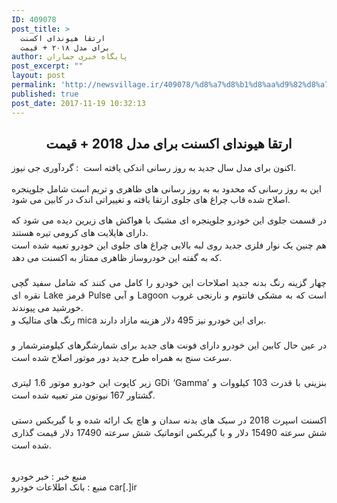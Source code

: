 ```yaml
---
ID: 409078
post_title: >
  ارتقا هیوندای اکسنت
  برای مدل ۲۰۱۸ + قیمت
author: پایگاه خبری جماران
post_excerpt: ""
layout: post
permalink: 'http://newsvillage.ir/409078/%d8%a7%d8%b1%d8%aa%d9%82%d8%a7-%d9%87%db%8c%d9%88%d9%86%d8%af%d8%a7%db%8c-%d8%a7%da%a9%d8%b3%d9%86%d8%aa-%d8%a8%d8%b1%d8%a7%db%8c-%d9%85%d8%af%d9%84-2018-%d9%82%db%8c%d9%85%d8%aa/'
published: true
post_date: 2017-11-19 10:32:13
---
```

<div class="desc">
      		<h2 align="center">&#1575;&#1585;&#1578;&#1602;&#1575; &#1607;&#1740;&#1608;&#1606;&#1583;&#1575;&#1740; &#1575;&#1705;&#1587;&#1606;&#1578; &#1576;&#1585;&#1575;&#1740; &#1605;&#1583;&#1604; 2018 + &#1602;&#1740;&#1605;&#1578;</h2> <span class="">
	&#1711;&#1585;&#1583;&#1570;&#1608;&#1585;&#1740;  &#1580;&#1740; &#1606;&#1740;&#1608;&#1586; : &#8234; &#1575;&#1705;&#1606;&#1608;&#1606; &#1576;&#1585;&#1575;&#1740; &#1605;&#1583;&#1604; &#1587;&#1575;&#1604; &#1580;&#1583;&#1740;&#1583; &#1576;&#1607; &#1585;&#1608;&#1586; &#1585;&#1587;&#1575;&#1606;&#1740; &#1575;&#1606;&#1583;&#1705;&#1740; &#1740;&#1575;&#1601;&#1578;&#1607; &#1575;&#1587;&#1578;.
<br><br>
&#1575;&#1740;&#1606; &#1576;&#1607; &#1585;&#1608;&#1586; &#1585;&#1587;&#1575;&#1606;&#1740; &#1705;&#1607; &#1605;&#1581;&#1583;&#1608;&#1583; &#1576;&#1607; &#1576;&#1607; &#1585;&#1608;&#1586; &#1585;&#1587;&#1575;&#1606;&#1740; &#1607;&#1575;&#1740; &#1592;&#1575;&#1607;&#1585;&#1740; &#1608; &#1578;&#1585;&#1740;&#1605; &#1575;&#1587;&#1578; &#1588;&#1575;&#1605;&#1604; &#1580;&#1604;&#1608;&#1662;&#1606;&#1580;&#1585;&#1607; &#1575;&#1589;&#1604;&#1575;&#1581; &#1588;&#1583;&#1607; &#1602;&#1575;&#1576; &#1670;&#1585;&#1575;&#1594; &#1607;&#1575;&#1740; &#1580;&#1604;&#1608;&#1740; &#1575;&#1585;&#1578;&#1602;&#1575; &#1740;&#1575;&#1601;&#1578;&#1607; &#1608; &#1578;&#1594;&#1740;&#1740;&#1585;&#1575;&#1578;&#1740; &#1575;&#1606;&#1583;&#1705; &#1583;&#1585; &#1705;&#1575;&#1576;&#1740;&#1606; &#1605;&#1740; &#1588;&#1608;&#1583;.

<p style="text-align:center; margin:15px 0px;"></p>
<p style="line-height: 20px; text-align: justify;">
&#1583;&#1585; &#1602;&#1587;&#1605;&#1578; &#1580;&#1604;&#1608;&#1740; &#1575;&#1740;&#1606; &#1582;&#1608;&#1583;&#1585;&#1608; &#1580;&#1604;&#1608;&#1662;&#1606;&#1580;&#1585;&#1607; &#1575;&#1740; &#1605;&#1588;&#1576;&#1705; &#1576;&#1575; &#1607;&#1608;&#1575;&#1705;&#1588; &#1607;&#1575;&#1740; &#1586;&#1740;&#1585;&#1740;&#1606; &#1583;&#1740;&#1583;&#1607; &#1605;&#1740; &#1588;&#1608;&#1583; &#1705;&#1607; &#1583;&#1575;&#1585;&#1575;&#1740; &#1607;&#1575;&#1740;&#1604;&#1575;&#1740;&#1578; &#1607;&#1575;&#1740; &#1705;&#1585;&#1608;&#1605;&#1740; &#1578;&#1740;&#1585;&#1607; &#1607;&#1587;&#1578;&#1606;&#1583;. <br>&#1607;&#1605; &#1670;&#1606;&#1740;&#1606; &#1740;&#1705; &#1606;&#1608;&#1575;&#1585; &#1601;&#1604;&#1586;&#1740; &#1580;&#1583;&#1740;&#1583; &#1585;&#1608;&#1740; &#1604;&#1576;&#1607; &#1576;&#1575;&#1604;&#1575;&#1740;&#1740; &#1670;&#1585;&#1575;&#1594; &#1607;&#1575;&#1740; &#1580;&#1604;&#1608;&#1740; &#1575;&#1740;&#1606; &#1582;&#1608;&#1583;&#1585;&#1608; &#1578;&#1593;&#1576;&#1740;&#1607; &#1588;&#1583;&#1607; &#1575;&#1587;&#1578; &#1705;&#1607; &#1576;&#1607; &#1711;&#1601;&#1578;&#1607; &#1575;&#1740;&#1606; &#1582;&#1608;&#1583;&#1585;&#1608;&#1587;&#1575;&#1586; &#1592;&#1575;&#1607;&#1585;&#1740; &#1605;&#1605;&#1578;&#1575;&#1586; &#1576;&#1607; &#1575;&#1705;&#1587;&#1606;&#1578; &#1605;&#1740; &#1583;&#1607;&#1583;.
<br><br>
&#1670;&#1607;&#1575;&#1585; &#1711;&#1586;&#1740;&#1606;&#1607; &#1585;&#1606;&#1711; &#1576;&#1583;&#1606;&#1607; &#1580;&#1583;&#1740;&#1583; &#1575;&#1589;&#1604;&#1575;&#1581;&#1575;&#1578; &#1575;&#1740;&#1606; &#1582;&#1608;&#1583;&#1585;&#1608; &#1585;&#1575; &#1705;&#1575;&#1605;&#1604; &#1605;&#1740; &#1705;&#1606;&#1606;&#1583; &#1705;&#1607; &#1588;&#1575;&#1605;&#1604; &#1587;&#1601;&#1740;&#1583; &#1711;&#1670;&#1740; &#1606;&#1602;&#1585;&#1607; &#1575;&#1740; Lake &#1602;&#1585;&#1605;&#1586; Pulse &#1608; &#1570;&#1576;&#1740; Lagoon &#1575;&#1587;&#1578; &#1705;&#1607; &#1576;&#1607; &#1605;&#1588;&#1705;&#1740; &#1601;&#1575;&#1606;&#1578;&#1608;&#1605; &#1608; &#1606;&#1575;&#1585;&#1606;&#1580;&#1740; &#1594;&#1585;&#1608;&#1576; &#1582;&#1608;&#1585;&#1588;&#1740;&#1583; &#1605;&#1740; &#1662;&#1740;&#1608;&#1606;&#1583;&#1606;&#1583;. <br>&#1585;&#1606;&#1711; &#1607;&#1575;&#1740; &#1605;&#1578;&#1575;&#1604;&#1740;&#1705; &#1608; mica &#1576;&#1585;&#1575;&#1740; &#1575;&#1740;&#1606; &#1582;&#1608;&#1583;&#1585;&#1608; &#1606;&#1740;&#1586; 495 &#1583;&#1604;&#1575;&#1585; &#1607;&#1586;&#1740;&#1606;&#1607; &#1605;&#1575;&#1586;&#1575;&#1583; &#1583;&#1575;&#1585;&#1606;&#1583;.
<br><br>
&#1583;&#1585; &#1593;&#1740;&#1606; &#1581;&#1575;&#1604; &#1705;&#1575;&#1576;&#1740;&#1606; &#1575;&#1740;&#1606; &#1582;&#1608;&#1583;&#1585;&#1608; &#1583;&#1575;&#1585;&#1575;&#1740; &#1601;&#1608;&#1606;&#1578; &#1607;&#1575;&#1740; &#1580;&#1583;&#1740;&#1583; &#1576;&#1585;&#1575;&#1740; &#1588;&#1605;&#1575;&#1585;&#1588;&#1711;&#1585;&#1607;&#1575;&#1740; &#1705;&#1740;&#1604;&#1608;&#1605;&#1578;&#1585;&#1588;&#1605;&#1575;&#1585; &#1608; &#1587;&#1585;&#1593;&#1578; &#1587;&#1606;&#1580; &#1576;&#1607; &#1607;&#1605;&#1585;&#1575;&#1607; &#1591;&#1585;&#1581; &#1580;&#1583;&#1740;&#1583; &#1583;&#1608;&#1585; &#1605;&#1608;&#1578;&#1608;&#1585; &#1575;&#1589;&#1604;&#1575;&#1581; &#1588;&#1583;&#1607; &#1575;&#1587;&#1578;.
<br><br>
&#1586;&#1740;&#1585; &#1705;&#1575;&#1662;&#1608;&#1578; &#1575;&#1740;&#1606; &#1582;&#1608;&#1583;&#1585;&#1608; &#1605;&#1608;&#1578;&#1608;&#1585; 1.6 &#1604;&#1740;&#1578;&#1585;&#1740; GDi &lsquo;Gamma&rsquo; &#1576;&#1606;&#1586;&#1740;&#1606;&#1740; &#1576;&#1575; &#1602;&#1583;&#1585;&#1578; 103 &#1705;&#1740;&#1604;&#1608;&#1608;&#1575;&#1578; &#1608; &#1711;&#1588;&#1578;&#1575;&#1608;&#1585; 167 &#1606;&#1740;&#1608;&#1578;&#1608;&#1606; &#1605;&#1578;&#1585; &#1578;&#1593;&#1576;&#1740;&#1607; &#1588;&#1583;&#1607; &#1575;&#1587;&#1578;.
<br><br>
&#1575;&#1705;&#1587;&#1606;&#1578; &#1575;&#1587;&#1662;&#1585;&#1578; 2018 &#1583;&#1585; &#1587;&#1576;&#1705; &#1607;&#1575;&#1740; &#1576;&#1583;&#1606;&#1607; &#1587;&#1583;&#1575;&#1606; &#1608; &#1607;&#1575;&#1670; &#1576;&#1705; &#1575;&#1585;&#1575;&#1574;&#1607; &#1588;&#1583;&#1607; &#1608; &#1576;&#1575; &#1711;&#1740;&#1585;&#1576;&#1705;&#1587; &#1583;&#1587;&#1578;&#1740; &#1588;&#1588; &#1587;&#1585;&#1593;&#1578;&#1607; 15490 &#1583;&#1604;&#1575;&#1585; &#1608; &#1576;&#1575; &#1711;&#1740;&#1585;&#1576;&#1705;&#1587; &#1575;&#1578;&#1608;&#1605;&#1575;&#1578;&#1740;&#1705; &#1588;&#1588; &#1587;&#1585;&#1593;&#1578;&#1607; 17490 &#1583;&#1604;&#1575;&#1585; &#1602;&#1740;&#1605;&#1578; &#1711;&#1584;&#1575;&#1585;&#1740; &#1588;&#1583;&#1607; &#1575;&#1587;&#1578;.
</p>
<br> &#1605;&#1606;&#1576;&#1593; &#1582;&#1576;&#1585; : &#1582;&#1576;&#1585; &#1582;&#1608;&#1583;&#1585;&#1608; &#8236;</span>
                <div class="dl-link"> 			
		    &#1605;&#1606;&#1576;&#1593; &#8235;:&#8236; &#1576;&#1575;&#1606;&#1705; &#1575;&#1591;&#1604;&#1575;&#1593;&#1575;&#1578; &#1582;&#1608;&#1583;&#1585;&#1608; car[.]ir
                </div> 
            </div>